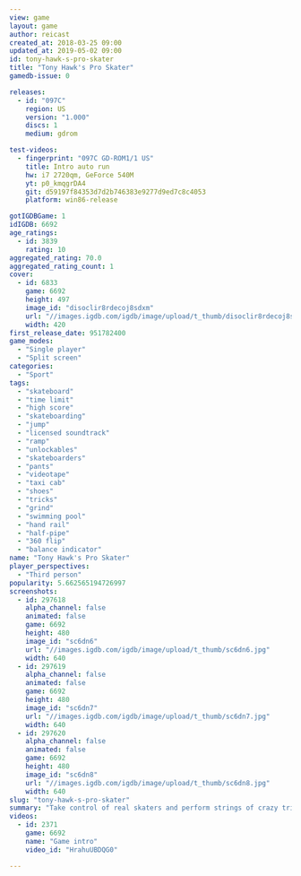 ```yaml
---
view: game
layout: game
author: reicast
created_at: 2018-03-25 09:00
updated_at: 2019-05-02 09:00
id: tony-hawk-s-pro-skater
title: "Tony Hawk's Pro Skater"
gamedb-issue: 0

releases:
  - id: "097C"
    region: US
    version: "1.000"
    discs: 1
    medium: gdrom

test-videos:
  - fingerprint: "097C GD-ROM1/1 US"
    title: Intro auto run
    hw: i7 2720qm, GeForce 540M
    yt: p0_kmqgrDA4
    git: d59197f84353d7d2b746383e9277d9ed7c8c4053
    platform: win86-release

gotIGDBGame: 1
idIGDB: 6692
age_ratings:
  - id: 3839
    rating: 10
aggregated_rating: 70.0
aggregated_rating_count: 1
cover:
  - id: 6833
    game: 6692
    height: 497
    image_id: "disoclir8rdecoj8sdxm"
    url: "//images.igdb.com/igdb/image/upload/t_thumb/disoclir8rdecoj8sdxm.jpg"
    width: 420
first_release_date: 951782400
game_modes:
  - "Single player"
  - "Split screen"
categories:
  - "Sport"
tags:
  - "skateboard"
  - "time limit"
  - "high score"
  - "skateboarding"
  - "jump"
  - "licensed soundtrack"
  - "ramp"
  - "unlockables"
  - "skateboarders"
  - "pants"
  - "videotape"
  - "taxi cab"
  - "shoes"
  - "tricks"
  - "grind"
  - "swimming pool"
  - "hand rail"
  - "half-pipe"
  - "360 flip"
  - "balance indicator"
name: "Tony Hawk's Pro Skater"
player_perspectives:
  - "Third person"
popularity: 5.662565194726997
screenshots:
  - id: 297618
    alpha_channel: false
    animated: false
    game: 6692
    height: 480
    image_id: "sc6dn6"
    url: "//images.igdb.com/igdb/image/upload/t_thumb/sc6dn6.jpg"
    width: 640
  - id: 297619
    alpha_channel: false
    animated: false
    game: 6692
    height: 480
    image_id: "sc6dn7"
    url: "//images.igdb.com/igdb/image/upload/t_thumb/sc6dn7.jpg"
    width: 640
  - id: 297620
    alpha_channel: false
    animated: false
    game: 6692
    height: 480
    image_id: "sc6dn8"
    url: "//images.igdb.com/igdb/image/upload/t_thumb/sc6dn8.jpg"
    width: 640
slug: "tony-hawk-s-pro-skater"
summary: "Take control of real skaters and perform strings of crazy tricks in the first entry of the long-running Tony Hawk skateboarding series."
videos:
  - id: 2371
    game: 6692
    name: "Game intro"
    video_id: "HrahuUBDQG0"

---
```

